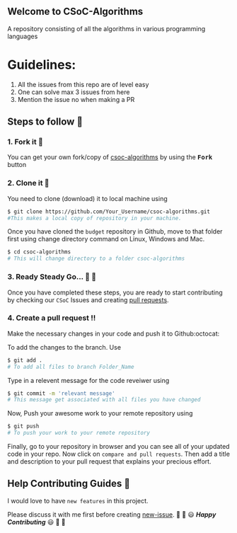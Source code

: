 ## Welcome to CSoC-Algorithms

A repository consisting of all the algorithms in various programming languages

# Guidelines:

1. All the issues from this repo are of level easy
2. One can solve max 3 issues from here
3. Mention the issue no when making a PR

## Steps to follow :scroll:

### 1. Fork it :fork_and_knife:
You can get your own fork/copy of [csoc-algorithms](https://github.com/your-user-name/csoc-algorithms) by using the <kbd><b>Fork</b></kbd> button

### 2. Clone it :busts_in_silhouette:
You need to clone (download) it to local machine using
```sh
$ git clone https://github.com/Your_Username/csoc-algorithms.git
#This makes a local copy of repository in your machine.
```
Once you have cloned the `budget` repository in Github, move to that folder first using change directory command on Linux, Windows and Mac.
```sh
$ cd csoc-algorithms
# This will change directory to a folder csoc-algorithms
```
### 3. Ready Steady Go... :turtle: :rabbit2:
Once you have completed these steps, you are ready to start contributing by checking our `CSoC` Issues and creating [pull requests](https://github.com/cu-coders/csoc-algorithms/pulls).

### 4. Create a pull request :bangbang:
Make the necessary changes in your code and push it to Github:octocat:

To add the changes to the branch. Use
```sh
$ git add .
# To add all files to branch Folder_Name
```
Type in a relevent message for the code reveiwer using
```sh
$ git commit -m 'relevant message'
# This message get associated with all files you have changed
```
Now, Push your awesome work to your remote repository using
```sh
$ git push
# To push your work to your remote repository
```
Finally, go to your repository in browser and you can see all of your updated code in your repo. Now click on `compare and pull requests`.
Then add a title and description to your pull request that explains your precious effort.

## Help Contributing Guides :crown:
I would love to have `new features` in this project.

Please discuss it with me first before creating [new-issue](https://github.com/cu-coders/csoc-algorithms/issues/new).
:tada: :confetti_ball: :smiley: _**Happy Contributing**_ :smiley: :confetti_ball: :tada:
